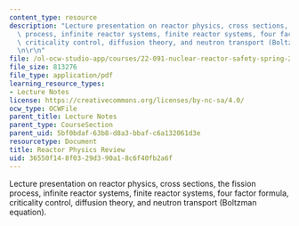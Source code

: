 ```yaml
---
content_type: resource
description: "Lecture presentation on reactor physics, cross sections, the fission\
  \ process, infinite reactor systems, finite reactor systems, four factor formula,\
  \ criticality control, diffusion theory, and neutron transport (Boltzman equation).\r\
  \n\r\n"
file: /ol-ocw-studio-app/courses/22-091-nuclear-reactor-safety-spring-2008/36550f148f0329d390a18c6f40fb2a6f_MIT22_091S08_lec02.pdf
file_size: 813276
file_type: application/pdf
learning_resource_types:
- Lecture Notes
license: https://creativecommons.org/licenses/by-nc-sa/4.0/
ocw_type: OCWFile
parent_title: Lecture Notes
parent_type: CourseSection
parent_uid: 5bf0bdaf-63b8-d8a3-bbaf-c6a132061d3e
resourcetype: Document
title: Reactor Physics Review
uid: 36550f14-8f03-29d3-90a1-8c6f40fb2a6f
---
```

Lecture presentation on reactor physics, cross sections, the fission process, infinite reactor systems, finite reactor systems, four factor formula, criticality control, diffusion theory, and neutron transport (Boltzman equation).

